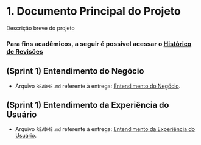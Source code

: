 # 1. Documento Principal do Projeto

Descrição breve do projeto 

### Para fins acadêmicos, a seguir é possível acessar o [Histórico de Revisões](https://github.com/2023M7T4-Inteli/grupo3/blob/main/Documents/historico_revisao.md)


## (Sprint 1) Entendimento do Negócio

- Arquivo `README.md` referente à entrega: [Entendimento do Negócio](https://github.com/2023M7T4-Inteli/grupo3/blob/main/documents/outros/Entendimento_Neg%C3%B3cio.md).

## (Sprint 1) Entendimento da Experiência do Usuário

- Arquivo `README.md` referente à entrega: [Entendimento da Experiência do Usuário](https://github.com/2023M7T4-Inteli/grupo3/blob/main/documents/outros/Entendimento_UX.md).



